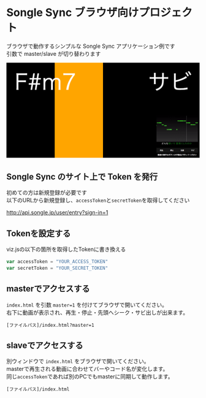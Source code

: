 # Songle Sync ブラウザ向けプロジェクト

ブラウザで動作するシンプルな Songle Sync アプリケーション例です  
引数で master/slave が切り替わります

![Songle Sync Browser](ss.png "Songle Sync Browser")

## Songle Sync のサイト上で Token を発行

初めての方は新規登録が必要です  
以下のURLから新規登録し、`accessToken`と`secretToken`を取得してください

http://api.songle.jp/user/entry?sign-in=1


## Tokenを設定する

viz.jsの以下の箇所を取得したTokenに書き換える

```javascript
var accessToken = "YOUR_ACCESS_TOKEN"
var secretToken = "YOUR_SECRET_TOKEN"
```

## masterでアクセスする

`index.html` を引数 `master=1` を付けてブラウザで開いてください。  
右下に動画が表示され、再生・停止・先頭へシーク・サビ出しが出来ます。  

```
[ファイルパス]/index.html?master=1
```

## slaveでアクセスする

別ウィンドウで `index.html` をブラウザで開いてください。  
masterで再生される動画に合わせてバーやコード名が変化します。  
同じ`accessToken`であれば別のPCでもmasterに同期して動作します。

```
[ファイルパス]/index.html
```
